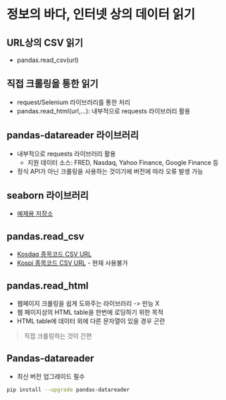 # 정보의 바다, 인터넷 상의 데이터 읽기

## URL상의 CSV 읽기

- pandas.read_csv(url)

## 직접 크롤링을 통한 읽기

- request/Selenium 라이브러리를 통한 처리
- pandas.read_html(url,...): 내부적으로 requests 라이브러리 활용

## pandas-datareader 라이브러리

- 내부적으로 requests 라이브러리 활용
  - 지원 데이터 소스: FRED, Nasdaq, Yahoo Finance, Google Finance 등
- 정식 API가 아닌 크롤링을 사용하는 것이기에 버전에 따라 오류 발생 가능

## seaborn 라이브러리

- [예제용 저장소]

## pandas.read_csv

- [Kosdaq 종목코드 CSV URL]
- [Kospi 종목코드 CSV URL] - 현재 사용불가

## pandas.read_html

- 웹페이지 크롤링을 쉽게 도와주는 라이브러리 -> 만능 X
- 웹 페이지상의 HTML table을 한번에 로딩하기 위한 목적
- HTML table에 데이터 외에 다른 문자열이 있을 경우 곤란

> 직접 크롤링하는 것이 간편

## Pandas-datareader

- 최신 버전 업그레이드 필수

```bash
pip install --upgrade pandas-datareader
```

[예제용 저장소]: https://github.com/mwaskom/seaborn-data
[Kosdaq 종목코드 CSV URL]: https://gist.githubusercontent.com/allieus/5ce98166166d06ee9060e6a261e812dc/raw
[Kospi 종목코드 CSV URL]: https://goo.gl/aUHznc
